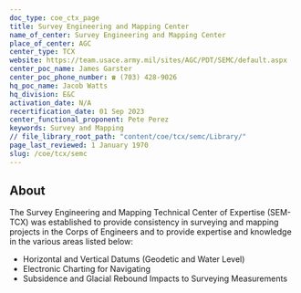 ```yaml
---
doc_type: coe_ctx_page 
title: Survey Engineering and Mapping Center
name_of_center: Survey Engineering and Mapping Center
place_of_center: AGC
center_type: TCX
website: https://team.usace.army.mil/sites/AGC/PDT/SEMC/default.aspx
center_poc_name: James Garster
center_poc_phone_number: ☎ (703) 428-9026
hq_poc_name: Jacob Watts
hq_division: E&C
activation_date: N/A
recertification_date: 01 Sep 2023
center_functional_proponent: Pete Perez
keywords: Survey and Mapping
// file_library_root_path: "content/coe/tcx/semc/Library/" 
page_last_reviewed: 1 January 1970 
slug: /coe/tcx/semc
---
```


## About 

The Survey Engineering and Mapping Technical Center of Expertise (SEM-TCX) was established to provide consistency in surveying and mapping projects in the Corps of Engineers and to provide expertise and knowledge in the various areas listed below:
<ul>
	<li>Horizontal and Vertical Datums (Geodetic and Water Level)</li>
	<li>Electronic Charting for Navigating</li>
	<li>Subsidence and Glacial Rebound Impacts to Surveying Measurements</li>
</ul>

 
